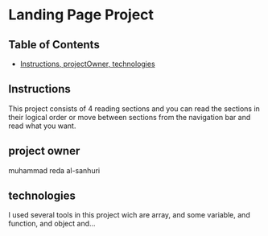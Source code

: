 # Landing Page Project

## Table of Contents

* [Instructions, projectOwner, technologies](#instructions,#projectOwner,#technologies)

## Instructions
This project consists of 4 reading sections and you can read the sections in their logical order or move between sections from the navigation bar and read what you want.

## project owner 
muhammad reda al-sanhuri

## technologies 
I used several tools in this project wich are array, and some variable, and function, and object and...
